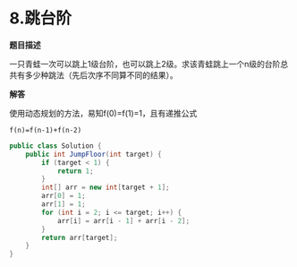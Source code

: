 # 8.跳台阶

**题目描述**

一只青蛙一次可以跳上1级台阶，也可以跳上2级。求该青蛙跳上一个n级的台阶总共有多少种跳法（先后次序不同算不同的结果）。

**解答**

使用动态规划的方法，易知f(0)=f(1)=1，且有递推公式

```
f(n)=f(n-1)+f(n-2)
```

```java
public class Solution {
    public int JumpFloor(int target) {
        if (target < 1) {
            return 1;
        }
        int[] arr = new int[target + 1];
        arr[0] = 1;
        arr[1] = 1;
        for (int i = 2; i <= target; i++) {
            arr[i] = arr[i - 1] + arr[i - 2];
        }
        return arr[target];
    }
}
```